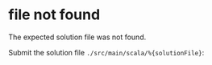 # file not found

The expected solution file was not found.

Submit the solution file `./src/main/scala/%{solutionFile}`:

